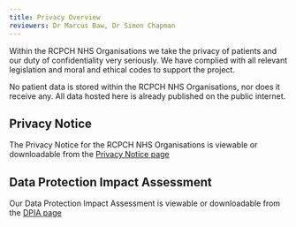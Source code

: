 ```yaml
---
title: Privacy Overview
reviewers: Dr Marcus Baw, Dr Simon Chapman
---
```


Within the RCPCH NHS Organisations we take the privacy of patients and our duty of confidentiality very seriously. We have complied with all relevant legislation and moral and ethical codes to support the project.

No patient data is stored within the RCPCH NHS Organisations, nor does it receive any. All data hosted here is already published on the public internet.

## Privacy Notice

The Privacy Notice for the RCPCH NHS Organisations is viewable or downloadable from the [Privacy Notice page](privacy-notice.md)

## Data Protection Impact Assessment

Our Data Protection Impact Assessment is viewable or downloadable from the [DPIA page](privacy-impact-assessment.md)
